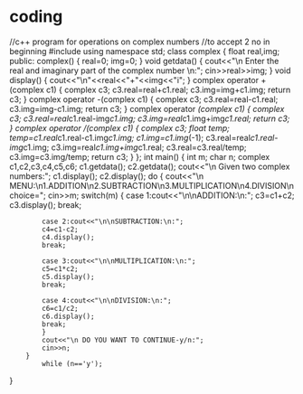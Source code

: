 # coding
//c++ program for operations on complex numbers
//to accept 2 no in beginning
#include<iostream>
using namespace std;
class complex
{
	float real,img;
	public:
	complex()
		{
			real=0;
			img=0;
		}
void getdata()
	{
		cout<<"\n Enter the real and imaginary part of the complex number \n:";
		cin>>real>>img;
	}
void display()
	{
		cout<<"\n"<<real<<"+"<<img<<"i";
	}
complex operator +(complex c1)
	{
		complex c3;
		c3.real=real+c1.real;
		c3.img=img+c1.img;
		return c3;
	}
complex operator -(complex c1)
	{
		complex c3;
		c3.real=real-c1.real;
		c3.img=img-c1.img;
		return c3;
	}
complex operator *(complex c1)
	{
		complex c3;
		c3.real=real*c1.real-img*c1.img;
		c3.img=real*c1.img+img*c1.real;
		return c3;
	}
complex operator /(complex c1)
	{
		complex c3;
		float temp;
		temp=c1.real*c1.real-c1.img*c1.img;
		c1.img=c1.img*(-1);
		c3.real=real*c1.real-img*c1.img;
		c3.img=real*c1.img+img*c1.real;
		c3.real=c3.real/temp;
		c3.img=c3.img/temp;
		return c3;
	}
};
int main()
	{
		int m;
		char n;
		complex c1,c2,c3,c4,c5,c6;
		c1.getdata();
		c2.getdata();
		cout<<"\n Given two complex numbers:";
		c1.display();
		c2.display();
		do
		{
			cout<<"\n MENU:\n1.ADDITION\n2.SUBTRACTION\n3.MULTIPLICATION\n4.DIVISION\nchoice=";
			cin>>m;
			switch(m)
			{
			case 1:cout<<"\n\nADDITION:\n:";
			c3=c1+c2;
			c3.display();
			break;

			case 2:cout<<"\n\nSUBTRACTION:\n:";
			c4=c1-c2;
			c4.display();
			break;

			case 3:cout<<"\n\nMULTIPLICATION:\n:";
			c5=c1*c2;
			c5.display();
			break;

			case 4:cout<<"\n\nDIVISION:\n:";
			c6=c1/c2;
			c6.display();
			break;
			}
			cout<<"\n DO YOU WANT TO CONTINUE-y/n:";
			cin>>n;
		}
			while (n=='y');
}

